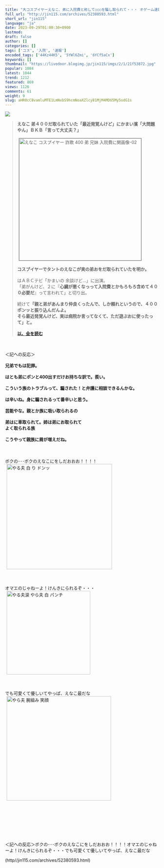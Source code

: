 ```yaml
---
title: "大コスプイヤーえなこ、弟に入院費と称して○○○を騙し取られて・・・ オゲーム速報＠刃"
full_url: "http://jin115.com/archives/52380593.html"
short_url: "jin115"
language: "ja"
date: 2023-09-29T01:00:30+0900
lastmod: 
draft: false
author: []
categories: []
tags: ['コス', '入院', '速報']
encoded_tags: ['44Kz44K5', '5YWl6Zmi', '6YCf5aCx']
keywords: []
thumbnail: "https://livedoor.blogimg.jp/jin115/imgs/2/1/21f53872.jpg"
popular: 1084
latest: 1044
trend: 1212
featured: 869
views: 1126
comments: 61
weight: 9
slug: aHR0cC8vamluMTE1LmNvbS9hcmNoaXZlcy81MjM4MDU5My5odG1s
---
```


![](https://livedoor.blogimg.jp/jin115/imgs/2/1/21f53872.jpg)

<div><a name='more'></a> <blockquote><b>えなこ 弟４００だ取られていた「最近発覚んけど」にかまい濱「大問題やん」ＢＫＢ「言って大丈夫？」</b><br> <br> <img src='https//livedoor.blogimg.jp/jin115/imgs/1/7/179872b4.png' width='400' border='1' hspace='5' class='pict' alt='えなこ コスプイヤー 詐欺 400 弟 兄妹 入院費に関画像-02'><br> <br> <b>コスプイヤーでタントのえなこが実の弟おをだ取られていたを明か。</b><br> <br> はＡＢＣテビ「かまいの 余談けど…」に出演。<br> 「弟がんけど、２に『<b>心臓が悪くなっって入院費とかもろもろ含めて４００必要だ</b>』って言われて」と切り出。<br> <br> 続けて<b>「親と弟があんまり仲良くったんで、しか頼れというので、４００ポンッと振り込んだんよ。<br> そら最近発覚んけど、実は病院か言ってなくて、ただ遊ぶおに使ったって」と。</b><br> <br> <a href='https//news.yahoo.co.jp/articles/adeed557596dc70e075668ee7227862976030c67' target='_blank'><b>以、全を読む</b></a></blockquote><br> <br> ＜記への反応＞<br> <br> <b>兄弟でもは犯罪。</b><br> <br> <b>はとも弟にポンと400出すだけお持ちな訳で。羨い。</b><br> <br> <b>こういう族のトラブルって、騙された！と弁護に相談できるんかな。</b><br> <br> <b>は辛いね。身に騙されるって番辛いと思う。</b><br> <br> <b>芸能やな。親とか族に吸い取られるの</b><br> <br> <b>弟はに車取られて。姉は弟にお取られて<br> よく取られる族</b><br> <br> <b>こうやって親族に屑が増えだね。</b><br> <br> <br> <br> ボクの･･･ボクのえなこにをしだおおお！！！！<br> <img src='https//livedoor.blogimg.jp/jin115/imgs/a/1/a17cd592.gif' alt='やる夫 白 り ドンッ' width='345' border='0' hspace='5' class='pict'><br> <br> <br> <br> オマエのじゃねーよ！けんきにられるぞ・・・<br> <img src='https//livedoor.blogimg.jp/jin115/imgs/8/a/8a1f3d26.gif' alt='やる夫涙 やら夫 白 パンチ' width='274' border='0' hspace='5' class='pict'><br> <br> <br> <br> でも可愛くて優しいてやっぱ、えなこ最だな<br> <img src='https//livedoor.blogimg.jp/jin115/imgs/8/d/8d1f0930.gif' alt='やら夫 腕組み 笑顔' width='342' border='0' hspace='5' class='pict'><br> <br> <br> <br> <br> <br> <br> <br> <p>＜記への反応＞ボクの･･･ボクのえなこにをしだおおお！！！！オマエのじゃねーよ！けんきにられるぞ・・・でも可愛くて優しいてやっぱ、えなこ最だな</p></div>

(http//jin115.com/archives/52380593.html)
